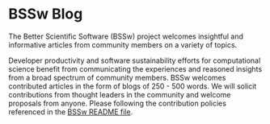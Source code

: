 # BSSw Blog

The Better Scientific Software (BSSw) project welcomes insightful and informative articles from community members on a variety of topics.

Developer productivity and software sustainability efforts for computational science benefit from communicating the experiences and reasoned insights from a broad spectrum of community members.  BSSw welcomes contributed articles in the form of blogs of 250 - 500 words.  We will solicit contributions from thought leaders in the community and welcome proposals from anyone. Please following the contribution policies referenced in the [BSSw README file](../README.md).
